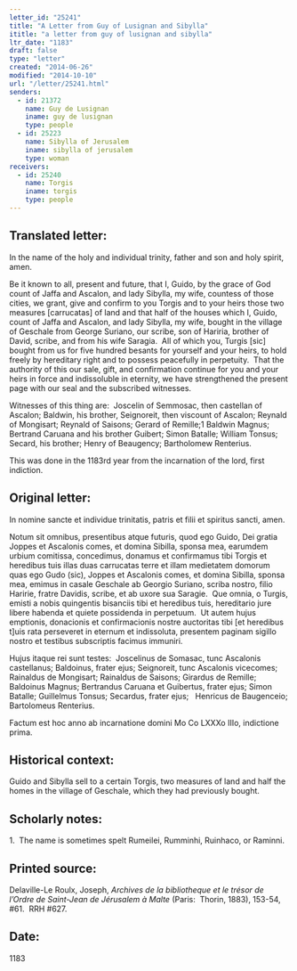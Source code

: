 ```yaml
---
letter_id: "25241"
title: "A Letter from Guy of Lusignan and Sibylla"
ititle: "a letter from guy of lusignan and sibylla"
ltr_date: "1183"
draft: false
type: "letter"
created: "2014-06-26"
modified: "2014-10-10"
url: "/letter/25241.html"
senders:
  - id: 21372
    name: Guy de Lusignan
    iname: guy de lusignan
    type: people
  - id: 25223
    name: Sibylla of Jerusalem
    iname: sibylla of jerusalem
    type: woman
receivers:
  - id: 25240
    name: Torgis
    iname: torgis
    type: people
---
```

<h2> Translated letter:</h2><p>In the name of the holy and individual trinity, father and son and holy spirit, amen.</p><p>Be it known to all, present and future, that I, Guido, by the grace of God count of Jaffa and Ascalon, and lady Sibylla, my wife, countess of those cities, we grant, give and confirm to you Torgis and to your heirs those two measures [carrucatas] of land and that half of the houses which I, Guido, count of Jaffa and Ascalon, and lady Sibylla, my wife, bought in the village of Geschale from George Suriano, our scribe, son of Hariria, brother of David, scribe, and from his wife Saragia.&nbsp; All of which you, Turgis [sic] bought from us for five hundred besants for yourself and your heirs, to hold freely by hereditary right and to possess peacefully in perpetuity.&nbsp; That the authority of this our sale, gift, and confirmation continue for you and your heirs in force and indissoluble in eternity, we have strengthened the present page with our seal and the subscribed witnesses.</p><p>Witnesses of this thing are:&nbsp; Joscelin of Semmosac, then castellan of Ascalon; Baldwin, his brother, Seignoreit, then viscount of Ascalon; Reynald of Mongisart; Reynald of Saisons; Gerard of Remille;1 Baldwin Magnus; Bertrand Caruana and his brother Guibert; Simon Batalle; William Tonsus; Secard, his brother; Henry of Beaugency; Bartholomew Renterius.</p><p>This was done in the 1183rd year from the incarnation of the lord, first indiction.</p><h2 class="mt-4"> Original letter:</h2><p>In nomine sancte et individue trinitatis, patris et filii et spiritus sancti, amen.</p><p>Notum sit omnibus, presentibus atque futuris, quod ego Guido, Dei gratia Joppes et Ascalonis comes, et domina Sibilla, sponsa mea, earumdem urbium comitissa, concedimus, donamus et confirmamus tibi Torgis et heredibus tuis illas duas carrucatas terre et illam medietatem domorum quas ego Gudo (sic), Joppes et Ascalonis comes, et domina Sibilla, sponsa mea, emimus in casale Geschale ab Georgio Suriano, scriba nostro, filio Haririe, fratre Davidis, scribe, et ab uxore sua Saragie.&nbsp; Que omnia, o Turgis, emisti a nobis quingentis bisanciis tibi et heredibus tuis, hereditario jure libere habenda et quiete possidenda in perpetuum.&nbsp; Ut autem hujus emptionis, donacionis et confirmacionis nostre auctoritas tibi [et heredibus t]uis rata perseveret in eternum et indissoluta, presentem paginam sigillo nostro et testibus subscriptis facimus immuniri.</p><p>Hujus itaque rei sunt testes:&nbsp; Joscelinus de Somasac, tunc Ascalonis castellanus; Baldoinus, frater ejus; Seignoreit, tunc Ascalonis vicecomes; Rainaldus de Mongisart; Rainaldus de Saisons; Girardus de Remille; Baldoinus Magnus; Bertrandus Caruana et Guibertus, frater ejus; Simon Batalle; Guillelmus Tonsus; Secardus, frater ejus;&nbsp;&nbsp; Henricus de Baugenceio; Bartolomeus Renterius.</p><p>Factum est hoc anno ab incarnatione domini Mo Co LXXXo IIIo, indictione prima.</p><h2 class="mt-4"> Historical context:</h2><p>Guido and Sibylla sell to a certain Torgis, two measures of land and half the homes in the village of Geschale, which they had previously bought.</p><h2 class="mt-4"> Scholarly notes:</h2><p>1. &nbsp;The name is sometimes spelt&nbsp;Rumeilei, Rumminhi, Ruinhaco, or Raminni.</p><h2 class="mt-4"> Printed source:</h2><p>Delaville-Le Roulx, Joseph, <i>Archives de la bibliotheque et le trésor de l’Ordre de Saint-Jean de Jérusalem à&nbsp;Malte </i>(Paris:&nbsp; Thorin, 1883), 153-54, #61.&nbsp; RRH #627.</p><h2 class="mt-4"> Date:</h2>1183